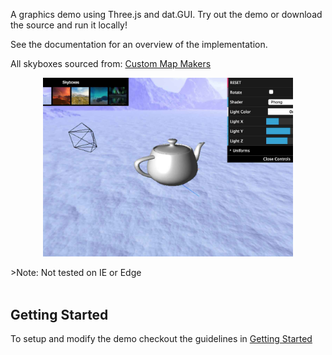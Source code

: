 A graphics demo using Three.js and dat.GUI. Try out the demo or download the source and run it locally!

See the documentation for an overview of the implementation.

All skyboxes sourced from: [Custom Map Makers](http://www.custommapmakers.org/skyboxes.php)  


<p align="center">
<img src="https://github.com/k1mby/teapot-demo/raw/gh-pages/src/img/screenshot.jpg" width="400px">
</p>
>Note: Not tested on IE or Edge

<br>
<br>


## Getting Started

To setup and modify the demo checkout the guidelines in [Getting Started](https://k1mby.github.io/teapot-demo/intro.html)
